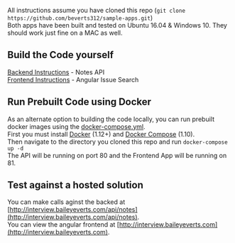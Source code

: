 All instructions assume you have cloned this repo (`git clone https://github.com/beverts312/sample-apps.git`)  
Both apps have been built and tested on Ubuntu 16.04 & Windows 10. They should work just fine on a MAC as well.  

## Build the Code yourself  
[Backend Instructions](./backend/README.md) - Notes API  
[Frontend Instructions](./frontend/README.md) - Angular Issue Search  

## Run Prebuilt Code using Docker  
As an alternate option to building the code locally, you can run prebuilt docker images using the [docker-compose.yml](./docker-compose.yml).  
First you must install [Docker](https://docs.docker.com/engine/installation/) (1.12+) and [Docker Compose](https://github.com/docker/compose/releases) (1.10).  
Then navigate to the directory you cloned this repo and run `docker-compose up -d`  
The API will be running on port 80 and the Frontend App will be running on 81.  

## Test against a hosted solution  
You can make calls aginst the backed at [http://interview.baileyeverts.com/api/notes](http://interview.baileyeverts.com/api/notes).  
You can view the angular frontend at [http://interview.baileyeverts.com](http://interview.baileyeverts.com).  
